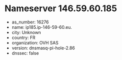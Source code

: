 # Nameserver 146.59.60.185

* as_number: 16276
* name: ip185.ip-146-59-60.eu.
* city: Unknown
* country: FR
* organization: OVH SAS
* version: dnsmasq-pi-hole-2.86
* dnssec: false

